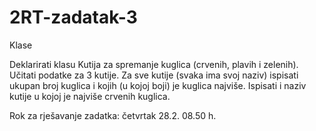# 2RT-zadatak-3

Klase

Deklarirati klasu Kutija za spremanje kuglica (crvenih, plavih i zelenih). 
Učitati podatke za 3 kutije. Za sve kutije (svaka ima svoj naziv) 
ispisati ukupan broj kuglica i kojih (u kojoj boji) je kuglica najviše.
Ispisati i naziv kutije u kojoj je najviše crvenih kuglica.


Rok za rješavanje zadatka: četvrtak 28.2. 08.50 h.




